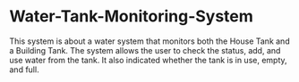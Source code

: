 # Water-Tank-Monitoring-System
This system is about a water system that monitors both the House Tank and a Building Tank. The system allows the user to check the status, add, and use water from the tank. It also indicated whether the tank is in use, empty, and full. 
